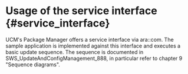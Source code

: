 Usage of the service interface {#service_interface}
================================

UCM's Package Manager offers a service interface via ara::com. The sample
application is implemented against this interface and executes a basic
update sequence. The sequence is documented in
SWS_UpdateAndConfigManagement_888, in particular refer to chapter 9
"Sequence diagrams".
